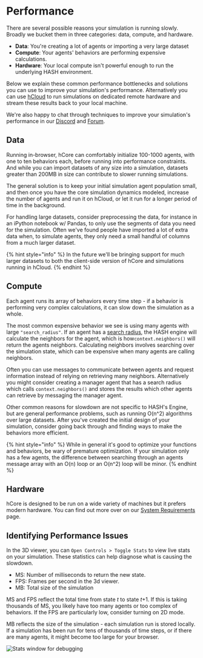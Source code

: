 # Performance

There are several possible reasons your simulation is running slowly. Broadly we bucket them in three categories: data, compute, and hardware.

* **Data**: You're creating a lot of agents or importing a very large dataset
* **Compute**: Your agents' behaviors are performing expensive calculations.
* **Hardware**: Your local compute isn't powerful enough to run the underlying HASH environment.

Below we explain these common performance bottlenecks and solutions you can use to improve your simulation's performance. Alternatively you can use [hCloud](../creating-simulations/h.cloud.md) to run simulations on dedicated remote hardware and stream these results back to your local machine.

We're also happy to chat through techniques to improve your simulation's performance in our [Discord](https://hash.ai/discord) and [Forum](https://community.hash.ai/).

## Data

Running in-browser, hCore can comfortably initialize 100-1000 agents, with one to ten behaviors each, before running into performance constraints. And while you can import datasets of any size into a simulation, datasets greater than 200MB in size can contribute to slower running simulations.

The general solution is to keep your initial simulation agent population small, and then once you have the core simulation dynamics modeled, increase the number of agents and run it on hCloud, or let it run for a longer period of time in the background.

For handling large datasets, consider preprocessing the data, for instance in an iPython notebook w/ Pandas, to only use the segments of data you need for the simulation. Often we've found people have imported a lot of extra data when, to simulate agents, they only need a small handful of columns from a much larger dataset.

{% hint style="info" %}
In the future we'll be bringing support for much larger datasets to both the client-side version of hCore and simulations running in hCloud.
{% endhint %}

## Compute

Each agent runs its array of behaviors every time step - if a behavior is performing very complex calculations, it can slow down the simulation as a whole.

The most common expensive behavior we see is using many agents with large `"search_radius"`. If an agent has a [search radius](../creating-simulations/anatomy-of-an-agent/context.md#neighbors), the HASH engine will calculate the neighbors for the agent, which is how`context.neighbors()` will return the agents neighbors. Calculating neighbors involves searching over the simulation state, which can be expensive when many agents are calling neighbors. 

Often you can use messages to communicate between agents and request information instead of relying on retrieving many neighbors. Alternatively you might consider creating a manager agent that has a search radius which calls `context.neighbors()` and stores the results which other agents can retrieve by messaging the manager agent.

Other common reasons for slowdown are not specific to HASH's Engine, but are general performance problems, such as running O\(n^2\) algorithms over large datasets. After you've created the initial design of your simulation, consider going back through and finding ways to make the behaviors more efficient.

{% hint style="info" %}
While in general it's good to optimize your functions and behaviors, be wary of premature optimization. If your simulation only has a few agents, the difference between searching through an agents message array with an O\(n\) loop or an O\(n^2\) loop will be minor.
{% endhint %}

## Hardware

hCore is designed to be run on a wide variety of machines but it prefers modern hardware. You can find out more over on our [System Requirements](https://docs.hash.ai/core/extra/specs-requirements) page.

## Identifying Performance Issues

In the 3D viewer, you can `Open Controls > Toggle Stats` to view live stats on your simulation. These statistics can help diagnose what is causing the slowdown.

* MS: Number of milliseconds to return the new state.
* FPS: Frames per second in the 3d viewer.
* MB: Total size of the simulation

MS and FPS reflect the total time from state _t_ to state _t_+1. If this is taking thousands of MS, you likely have too many agents or too complex of behaviors. If the FPS are particularly low, consider turning on 2D mode.

MB reflects the size of the simulation - each simulation run is stored locally. If a simulation has been run for tens of thousands of time steps, or if there are many agents, it might become too large for your browser.

![Stats window for debugging](../.gitbook/assets/kapture-2020-12-17-at-10.26.05.gif)

